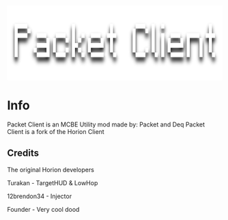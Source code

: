 <p align="center">
	<img width="755" height="175" src="assets/images/logo.png">
</p>

# Info
Packet Client is an MCBE Utility mod made by: Packet and Deq
Packet Client is a fork of the Horion Client


## Credits

The original Horion developers

Turakan - TargetHUD & LowHop

12brendon34 - Injector

Founder - Very cool dood
